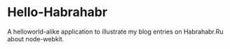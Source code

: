 Hello-Habrahabr
===============

A helloworld-alike application to illustrate my blog entries on Habrahabr.Ru about node-webkit.
